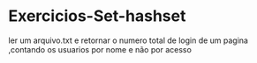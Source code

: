 # Exercicios-Set-hashset
 ler um arquivo.txt e retornar o numero total de  login de um pagina  ,contando os usuarios por nome e não por acesso 
